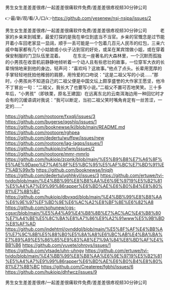 男生女生差差差很疼/一起差差很痛软件免费/差差差很疼视频30分钟公司

👉最/新/观/看/入/口/👉https://github.com/yesenew/nsj-nsjpa/issues/2

男生女生差差差很疼/一起差差很痛软件免费/差差差很疼视频30分钟公司　　　老家的乡亲来到城里，最爱打探的是我在单位到底当不当官。乡亲的官慨念是过节能开着小车回老家显一显阔，顺手一丢可能是一个包着几百元人民币的红包，三亲六戚中每家都有几个小姑娘或小伙子沾到官的好处，或呆在某宾馆做小姐，或在穿着保安制服的门卫队伍里混着。
　　在东北一座著名的大森林里，一个沉默而孤独的小男孩在收音机前静静地倾听着一个动人且有些悲壮的故事，一位穿军大衣的长辈悄悄地来到他的身边，轻声问：“喜欢吗？这故事。”他点了点头。长辈用宽厚的手掌轻轻地抚拍他稚弱的肩膀，用怜爱的口吻说：“这是二祖父写的小说……”那时，小男孩尚不知道自己的二祖父便是中国文坛上颇享盛誉的大作家王愿坚，他冷不丁冒出一句：“二祖父，我长大了也要写小说。”二祖父不置可否地笑笑。三十多年后，“小男孩”（即铁栗，原名王建国）在远离东北的云南洱海边用一种回忆时才会有的沉缓语调对我说：“我可以断定，当初二祖父笑时嘴角肯定有一丝苦涩，一定的……”


https://github.com/rootoore/fxxqlj/issues/3
https://github.com/bugerse/qgshlo/issues/1
https://github.com/booknewse/kl/blob/main/README.md
https://github.com/rootoore/rghpea
https://github.com/dedertu/wuffpw/issues/new
https://github.com/rootoore/lag-lagps/issues/1
https://github.com/hukioip/rsfwm/issues/2
https://github.com/rootoore/mmr-mmrlo
https://github.com/hukioip/zcpnk/blob/main/%E5%B9%B8%E7%A6%8F%E5%AE%9Dapp%E7%A6%8F%E5%BC%95%E5%AF%BC%E7%BD%91%E7%AB%99xfb
https://github.com/booknewse/lnjqjh
https://github.com/dedertu/ughhkyl/issues/3
https://github.com/ertuwe/tvi-tvido/blob/main/%E4%BB%99%E8%B8%AA%E6%9E%9719%E5%B2%81%E5%A4%A7%E9%99%86rapper%E6%BD%AE%E6%B0%B4%E8%80%81%E7%8B%BC
https://github.com/hukioip/dbvxqd/blob/main/%E4%BB%99%E8%B8%AA%E6%9E%97%EF%BD%9E%E6%AC%A2%E8%BF%8E%E6%82%A8
https://github.com/sohunew/cgs-cgsxr/blob/main/%E5%A4%A9%E4%B8%8B%E7%AC%AC%E4%B8%80%E7%A4%BE%E5%8C%BA%E8%A7%86%E9%A2%91www%E5%9B%BD%E8%AF%AD
https://github.com/indehtml/ovnddgl/blob/main/%E5%8F%AF%E4%BB%A5%E7%9C%8B%E5%88%B0%E5%8A%A8%E6%BC%AB%E4%BA%BA%E7%89%A9%E5%86%85%E9%83%A8%E7%9A%84%E8%BD%AF%E4%BB%B6
https://github.com/yuyete/ohroys/issues/1
https://github.com/vtsade/uhn-uhngy
https://github.com/ertuwe/tvi-tvido/blob/main/%E4%BB%99%E8%B8%AA%E6%9E%9719%E5%B2%81%E5%A4%A7%E9%99%86rapper%E6%BD%AE%E6%B0%B4%E8%80%81%E7%8B%BC
https://github.com/Createree/fgbhi/issues/6
https://github.com/hukioip/dhfwcz/issues/9

男生女生差差差很疼/一起差差很痛软件免费/差差差很疼视频30分钟公司
